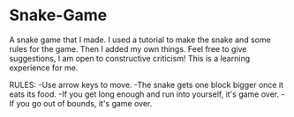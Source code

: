 # Snake-Game
A snake game that I made. I used a tutorial to make the snake and some rules for the game. 
Then I added my own things. Feel free to give suggestions, I am open to constructive criticism! 
This is a learning experience for me.

RULES:
-Use arrow keys to move.
-The snake gets one block bigger once it eats its food.
-If you get long enough and run into yourself, it's game over.
-If you go out of bounds, it's game over.
